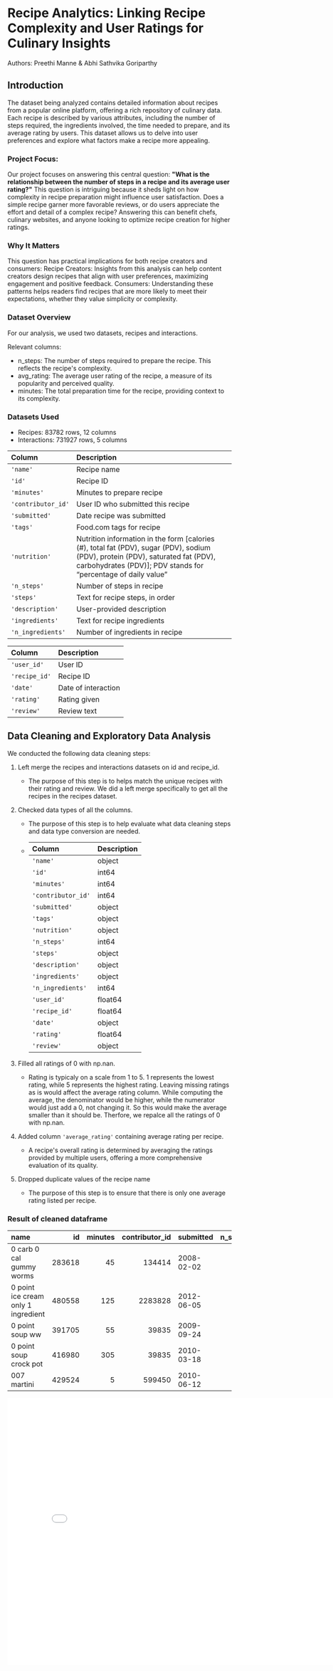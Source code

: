# Recipe Analytics: Linking Recipe Complexity and User Ratings for Culinary Insights 

Authors: Preethi Manne & Abhi Sathvika Goriparthy

## Introduction
The dataset being analyzed contains detailed information about recipes from a popular online platform, offering a rich repository of culinary data. Each recipe is described by various attributes, including the number of steps required, the ingredients involved, the time needed to prepare, and its average rating by users. This dataset allows us to delve into user preferences and explore what factors make a recipe more appealing.

### Project Focus:
Our project focuses on answering this central question:
**"What is the relationship between the number of steps in a recipe and its average user rating?"**
This question is intriguing because it sheds light on how complexity in recipe preparation might influence user satisfaction. Does a simple recipe garner more favorable reviews, or do users appreciate the effort and detail of a complex recipe? Answering this can benefit chefs, culinary websites, and anyone looking to optimize recipe creation for higher ratings.

### Why It Matters
This question has practical implications for both recipe creators and consumers:
Recipe Creators: Insights from this analysis can help content creators design recipes that align with user preferences, maximizing engagement and positive feedback.
Consumers: Understanding these patterns helps readers find recipes that are more likely to meet their expectations, whether they value simplicity or complexity.

### Dataset Overview
For our analysis, we used two datasets, recipes and interactions. 

Relevant columns:
- n_steps: The number of steps required to prepare the recipe. This reflects the recipe's complexity.
- avg_rating: The average user rating of the recipe, a measure of its popularity and perceived quality.
- minutes: The total preparation time for the recipe, providing context to its complexity.

### Datasets Used
- Recipes: 83782 rows, 12 columns
- Interactions: 731927 rows, 5 columns

| Column             | Description                                                                                                                                                                                       |
| :----------------- | :------------------------------------------------------------------------------------------------------------------------------------------------------------------------------------------------ |
| `'name'`           | Recipe name                                                                                                                                                                                       |
| `'id'`             | Recipe ID                                                                                                                                                                                         |
| `'minutes'`        | Minutes to prepare recipe                                                                                                                                                                         |
| `'contributor_id'` | User ID who submitted this recipe                                                                                                                                                                 |
| `'submitted'`      | Date recipe was submitted                                                                                                                                                                         |
| `'tags'`           | Food.com tags for recipe                                                                                                                                                                          |
| `'nutrition'`      | Nutrition information in the form [calories (#), total fat (PDV), sugar (PDV), sodium (PDV), protein (PDV), saturated fat (PDV), carbohydrates (PDV)]; PDV stands for “percentage of daily value” |
| `'n_steps'`        | Number of steps in recipe                                                                                                                                                                         |
| `'steps'`          | Text for recipe steps, in order                                                                                                                                                                   |
| `'description'`    | User-provided description                                                                                                                                                                         |
| `'ingredients'`    | Text for recipe ingredients                                                                                                                                                                       |
| `'n_ingredients'`  | Number of ingredients in recipe                                                                                                                                                                   |

         

| Column        | Description         |
| :------------ | :------------------ |
| `'user_id'`   | User ID             |
| `'recipe_id'` | Recipe ID           |
| `'date'`      | Date of interaction |
| `'rating'`    | Rating given        |
| `'review'`    | Review text         |


## Data Cleaning and Exploratory Data Analysis

We conducted the following data cleaning steps:

1. Left merge the recipes and interactions datasets on id and recipe_id.

   - The purpose of this step is to helps match the unique recipes with their rating and review. We did a left merge specifically to get all the recipes in the recipes dataset.

1. Checked data types of all the columns.

   - The purpose of this step is to help evaluate what data cleaning steps and data type conversion are needed.
   - | Column             | Description |
     | :----------------- | :---------- |
     | `'name'`           | object      |
     | `'id'`             | int64       |
     | `'minutes'`        | int64       |
     | `'contributor_id'` | int64       |
     | `'submitted'`      | object      |
     | `'tags'`           | object      |
     | `'nutrition'`      | object      |
     | `'n_steps'`        | int64       |
     | `'steps'`          | object      |
     | `'description'`    | object      |
     | `'ingredients'`    | object      |
     | `'n_ingredients'`  | int64       |
     | `'user_id'`        | float64     |
     | `'recipe_id'`      | float64     |
     | `'date'`           | object      |
     | `'rating'`         | float64     |
     | `'review'`         | object      |

1. Filled all ratings of 0 with np.nan.

   - Rating is typicaly on a scale from 1 to 5. 1 represents the lowest rating, while 5 represents the highest rating. Leaving missing ratings as is would affect the average rating column. While computing the average, the denominator would be higher, while the numerator would just add a 0, not changing it. So this would make the average smaller than it should be. Therfore, we repalce all the ratings of 0 with np.nan.

1. Added column `'average_rating'` containing average rating per recipe.

   - A recipe's overall rating is determined by averaging the ratings provided by multiple users, offering a more comprehensive evaluation of its quality.
  
1. Dropped duplicate values of the recipe name
   -  The purpose of this step is to ensure that there is only one average rating listed per recipe.
  


### Result of cleaned dataframe 

| name                                 |     id |   minutes |   contributor_id | submitted   |   n_steps |   n_ingredients |   recipe_id | date       |   avg_rating | Steps_Bin   |
|:-------------------------------------|-------:|----------:|-----------------:|:------------|----------:|----------------:|------------:|:-----------|-------------:|:------------|
| 0 carb   0 cal gummy worms           | 283618 |        45 |           134414 | 2008-02-02  |        15 |               3 |      283618 | 2008-04-25 |      4.75    | 10-20       |
| 0 point ice cream  only 1 ingredient | 480558 |       125 |          2283828 | 2012-06-05  |         5 |               3 |      480558 | 2012-09-09 |      5       | 0-10        |
| 0 point soup   ww                    | 391705 |        55 |            39835 | 2009-09-24  |         5 |              14 |      391705 | 2009-10-20 |      4.77778 | 0-10        |
| 0 point soup  crock pot              | 416980 |       305 |            39835 | 2010-03-18  |         2 |              11 |      416980 | 2010-03-30 |      5       | 0-10        |
| 007  martini                         | 429524 |         5 |           599450 | 2010-06-12  |         4 |               4 |      429524 | 2012-08-20 |      5       | 0-10        |



<iframe
  src="assets/avg_rating_distribution.html"
  width="800"
  height="600"
  frameborder="0"
></iframe>



